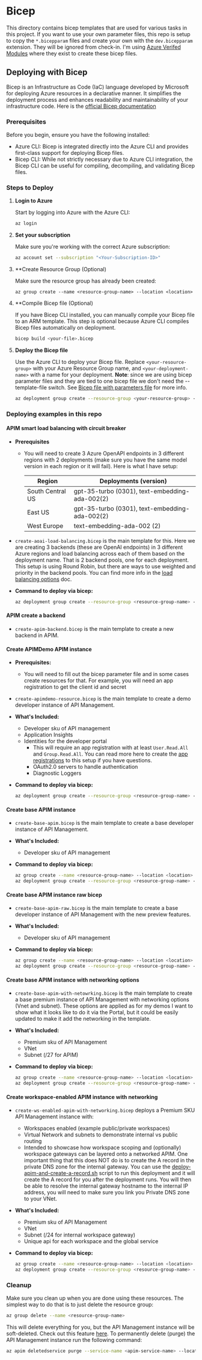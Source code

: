 # Bicep

This directory contains bicep templates that are used for various tasks in this project. If you want to use your own parameter files, this repo is setup to copy the `*.bicepparam` files and create your own with the `dev.bicepparam` extension. They will be ignored from check-in. I'm using [Azure Verifed Modules](https://azure.github.io/Azure-Verified-Modules/indexes/bicep/bicep-resource-modules/) where they exist to create these bicep files.

## Deploying with Bicep

Bicep is an Infrastructure as Code (IaC) language developed by Microsoft for deploying Azure resources in a declarative manner. It simplifies the deployment process and enhances readability and maintainability of your infrastructure code. Here is the [official Bicep documentation](https://learn.microsoft.com/en-us/azure/azure-resource-manager/bicep/)

### Prerequisites

Before you begin, ensure you have the following installed:

- Azure CLI: Bicep is integrated directly into the Azure CLI and provides first-class support for deploying Bicep files.
- Bicep CLI: While not strictly necessary due to Azure CLI integration, the Bicep CLI can be useful for compiling, decompiling, and validating Bicep files.

### Steps to Deploy

1. **Login to Azure**

    Start by logging into Azure with the Azure CLI:

    ```bash
    az login
    ```

2. **Set your subscription**

    Make sure you're working with the correct Azure subscription:

    ```bash
    az account set --subscription "<Your-Subscription-ID>"
    ```

3. **Create Resource Group (Optional)

    Make sure the resource group has already been created:

    ```base
    az group create --name <resource-group-name> --location <location>
    ```

4. **Compile Bicep file (Optional)

    If you have Bicep CLI installed, you can manually compile your Bicep file to an ARM template. This step is optional because Azure CLI compiles Bicep files automatically on deployment.

    ```bash
    bicep build <your-file>.bicep
    ```

5. **Deploy the Bicep file**

    Use the Azure CLI to deploy your Bicep file. Replace `<your-resource-group>` with your Azure Resource Group name, and `<your-deployment-name>` with a name for your deployment.  **Note**: since we are using bicep parameter files and they are tied to one bicep file we don't need the --template-file switch.  See [Bicep file with parameters file](https://learn.microsoft.com/en-us/azure/azure-resource-manager/bicep/parameter-files?tabs=Bicep#deploy-bicep-file-with-parameters-file) for more info.

    ```bash
    az deployment group create --resource-group <your-resource-group> --name <your-deployment-name> --parameters <your-file>.bicepparam
    ```

### Deploying examples in this repo

#### **APIM smart load balancing with circuit breaker**

- **Prerequisites**
  - You will need to create 3 Azure OpenAPI endpoints in 3 different regions with 2 deployments (make sure you have the same model version in each region or it will fail). Here is what I have setup:

    | Region | Deployments (version) |
    | ------------- | ----------- |
    |South Central US | gpt-35-turbo (0301), text-embedding-ada-002(2) |
    |East US| gpt-35-turbo (0301), text-embedding-ada-002(2) |
    |West Europe|text-embedding-ada-002 (2)|

- `create-aoai-load-balancing.bicep` is the main template for this. Here we are creating 3 backends (these are OpenAI endpoints) in 3 different Azure regions and load balancing across each of them based on the deployment name. That is 2 backend pools, one for each deployment. This setup is using Round Robin, but there are ways to use weighted and priority in the backend pools. You can find more info in the [load balancing options](https://learn.microsoft.com/en-us/azure/api-management/backends?tabs=bicep#load-balancing-options) doc.

- **Command to deploy via bicep:**

    ```bash
    az deployment group create --resource-group <resource-group-name> --name smart-loadbalancing-deployment --parameters ./iac/bicep/create-aoai-load-balancing.dev.bicepparam
    ```

#### APIM create a backend

- `create-apim-backend.bicep` is the main template to create a new backend in APIM.

#### Create APIMDemo APIM instance

- **Prerequisites:**
  - You will need to fill out the bicep parameter file and in some cases create resources for that. For example, you will need an app registration to get the client id and secret
- `create-apimdemo-resource.bicep` is the main template to create a demo developer instance of API Management.
- **What's Included:**
  - Developer sku of API management
  - Application Insights
  - Identities for the developer portal
    - This will require an app registration with at least `User.Read.All` and `Group.Read.All`. You can read more here to create the [app registrations](https://learn.microsoft.com/en-us/azure/api-management/api-management-howto-aad#manually-enable-microsoft-entra-application-and-identity-provider) to this setup if you have questions.
    - OAuth2.0 servers to handle authentication
    - Diagnostic Loggers

- **Command to deploy via bicep:**

    ```bash
    az deployment group create --resource-group <resource-group-name> --name apimdemo-deployment --parameters ./iac/bicep/create-apimdemo-resource.dev.bicepparam
    ```

#### Create base APIM instance

- `create-base-apim.bicep` is the main template to create a base developer instance of API Management.
- **What's Included:**
  - Developer sku of API management

- **Command to deploy via bicep:**

    ```bash
    az group create --name <resource-group-name> --location <location>
    az deployment group create --resource-group <resource-group-name> --name apim-base-deployment --parameters ./iac/bicep/create-base-apim.dev.bicepparam
    ```

#### Create base APIM instance raw bicep

- `create-base-apim-raw.bicep` is the main template to create a base developer instance of API Management with the new preview features.
- **What's Included:**
  - Developer sku of API management

- **Command to deploy via bicep:**

    ```bash
    az group create --name <resource-group-name> --location <location>
    az deployment group create --resource-group <resource-group-name> --name apim-rawbicep-deployment --parameters ./iac/bicep/create-base-apim-raw.dev.bicepparam
    ```

#### Create base APIM instance with networking options

- `create-base-apim-with-netowrking.bicep` is the main template to create a base premium instance of API Management with networking options (Vnet and subnet). These options are applied as for my demos I want to show what it looks like to do it via the Portal, but it could be easily updated to make it add the networking in the template.
- **What's Included:**
  - Premium sku of API Management
  - VNet
  - Subnet (/27 for APIM)

- **Command to deploy via bicep:**

    ```bash
    az group create --name <resource-group-name> --location <location>
    az deployment group create --resource-group <resource-group-name> --name apim-base-with-network-deployment --parameters ./iac/bicep/create-base-apim-with-networking.dev.bicepparam
    ```

#### Create workspace-enabled APIM instance with networking

- `create-ws-enabled-apim-with-networking.bicep` deploys a Premium SKU API Management instance with:
  - Workspaces enabled (example public/private workspaces)
  - Virtual Network and subnets to demonstrate internal vs public routing
  - Intended to showcase how workspace scoping and (optionally) workspace gateways can be layered onto a networked APIM. One important thing that this does NOT do is to create the A record in the private DNS zone for the internal gateway.  You can use the [deploy-apim-and-create-a-record.sh](../../scripts/az-cli/deploy-apim-and-create-a-record.sh) script to run this deployment and it will create the A record for you after the deployment runs. You will then be able to resolve the internal gateway hostname to the internal IP address, you will need to make sure you link you Private DNS zone to your VNet.

- **What's Included:**
  - Premium sku of API Management
  - VNet
  - Subnet (/24 for internal workspace gateway)
  - Unique api for each workspace and the global service

- **Command to deploy via bicep:**

  ```bash
  az group create --name <resource-group-name> --location <location>
  az deployment group create --resource-group <resource-group-name> --name apim-ws-network-deployment --parameters ./iac/bicep/create-ws-enabled-apim-with-networking.dev.bicepparam
  ```

### Cleanup

Make sure you clean up when you are done using these resources. The simplest way to do that is to just delete the resource group:

```bash
az group delete --name <resource-group-name>
```

This will delete everything for you, but the API Management instance will be soft-deleted.  Check out this feature [here](https://learn.microsoft.com/en-us/azure/api-management/soft-delete).  To permanently delete (purge) the API Management instance run the following command:

```bash
az apim deletedservice purge --service-name <apim-service-name> --location <location>
```
